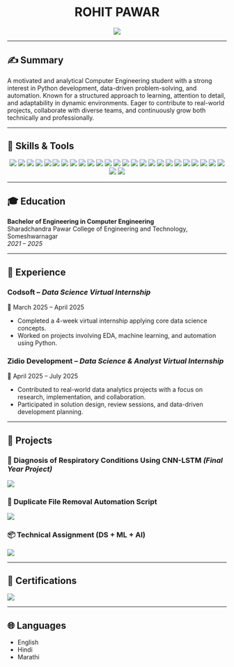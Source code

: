 <h1 align="center"><strong>ROHIT PAWAR</strong></h1>

<p align="center">
  <img src="https://readme-typing-svg.herokuapp.com?lines=Hello+%F0%9F%91%8B,+I'm+Rohit+Pawar;Python+Developer;ML+and+AI+Learner;Welcome+to+my+GitHub!&center=true&width=500" />
</p>

---

## ✍️ Summary

A motivated and analytical Computer Engineering student with a strong interest in Python development, data-driven problem-solving, and automation. Known for a structured approach to learning, attention to detail, and adaptability in dynamic environments. Eager to contribute to real-world projects, collaborate with diverse teams, and continuously grow both technically and professionally.

---

## 🚀 Skills & Tools

<p align="center">

  <!-- Languages -->
  <img src="https://img.shields.io/badge/-Python-000?style=flat&logo=python" />
  <img src="https://img.shields.io/badge/-SQL-000?style=flat&logo=mysql" />

  <!-- Data Analytics -->
  <img src="https://img.shields.io/badge/-Pandas-000?style=flat&logo=pandas" />
  <img src="https://img.shields.io/badge/-NumPy-000?style=flat&logo=numpy" />
  <img src="https://img.shields.io/badge/-Matplotlib-000?style=flat&logo=matplotlib" />
  <img src="https://img.shields.io/badge/-Seaborn-000?style=flat" />

  <!-- Machine Learning -->
  <img src="https://img.shields.io/badge/-Scikit%20Learn-000?style=flat&logo=scikit-learn" />

  <!-- Generative AI -->
  <img src="https://img.shields.io/badge/-OpenAI-000?style=flat&logo=openai" />
  <img src="https://img.shields.io/badge/-Hugging%20Face-000?style=flat&logo=huggingface" />

  <!-- Automation -->
  <img src="https://img.shields.io/badge/-FastAPI-000?style=flat&logo=fastapi" />
  <img src="https://img.shields.io/badge/-Python%20Scripting-000?style=flat&logo=python" />
  <img src="https://img.shields.io/badge/-Cron-000?style=flat&logo=cron" />

  <!-- Frontend -->
  <img src="https://img.shields.io/badge/-HTML5-000?style=flat&logo=html5" />
  <img src="https://img.shields.io/badge/-CSS3-000?style=flat&logo=css3" />

  <!-- Backend -->
  <img src="https://img.shields.io/badge/-Django-000?style=flat&logo=django" />
  <img src="https://img.shields.io/badge/-Flask-000?style=flat&logo=flask" />
  <img src="https://img.shields.io/badge/-OpenCV-000?style=flat&logo=opencv" />

  <!-- Database -->
  <img src="https://img.shields.io/badge/-MySQL-000?style=flat&logo=mysql" />
  <img src="https://img.shields.io/badge/-MongoDB-000?style=flat&logo=mongodb" />

  <!-- Tools & Frameworks -->
  <img src="https://img.shields.io/badge/-Power%20BI-000?style=flat&logo=powerbi" />
  <img src="https://img.shields.io/badge/-Tableau-000?style=flat&logo=tableau" />
  <img src="https://img.shields.io/badge/-Git-000?style=flat&logo=git" />
  <img src="https://img.shields.io/badge/-GitHub-000?style=flat&logo=github" />
  <img src="https://img.shields.io/badge/-Anaconda-000?style=flat&logo=anaconda" />
  <img src="https://img.shields.io/badge/-Jupyter-000?style=flat&logo=jupyter" />
  <img src="https://img.shields.io/badge/-VS%20Code-000?style=flat&logo=visual-studio-code" />
  <img src="https://img.shields.io/badge/-Google%20Colab-000?style=flat&logo=googlecolab" />

</p>

---

## 🎓 Education

**Bachelor of Engineering in Computer Engineering**  
Sharadchandra Pawar College of Engineering and Technology, Someshwarnagar  
*2021 – 2025*

---

## 💼 Experience

### Codsoft – *Data Science Virtual Internship*  
📅 March 2025 – April 2025  
- Completed a 4-week virtual internship applying core data science concepts.  
- Worked on projects involving EDA, machine learning, and automation using Python.

### Zidio Development – *Data Science & Analyst Virtual Internship*  
📅 April 2025 – July 2025  
- Contributed to real-world data analytics projects with a focus on research, implementation, and collaboration.  
- Participated in solution design, review sessions, and data-driven development planning.

---

## 🚀 Projects

### 🫡 Diagnosis of Respiratory Conditions Using CNN-LSTM *(Final Year Project)*  
<a href="https://github.com/rohitbpawar25/BE_Project_2025">
  <img src="https://img.shields.io/badge/View_Project-blue?style=for-the-badge&logo=github" />
</a>  

### 🧹 Duplicate File Removal Automation Script  
<a href="#">
  <img src="https://img.shields.io/badge/View_Script-blue?style=for-the-badge&logo=python" />
</a>  

### 📦 Technical Assignment (DS + ML + AI)  
<a href="https://github.com/rohitbpawar25/Marvellous-Python-Assignments/tree/2f1e97fcde951ae1dba8abcccc62e3c9b89209d0/Assignment_22">
  <img src="https://img.shields.io/badge/View_Assignment-blue?style=for-the-badge&logo=jupyter" />
</a>  

---

## 🏅 Certifications

<a href="https://github.com/rohitbpawar25/Certifications">
  <img src="https://img.shields.io/badge/View_Certifications-blue?style=for-the-badge&logo=openbadges" />
</a>  

---

## 🌐 Languages

- English  
- Hindi  
- Marathi
